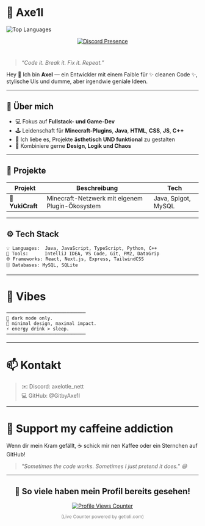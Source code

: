 # 🌹 Axe1l


![Top Languages](https://github-readme-stats.vercel.app/api/top-langs/?username=GitbyAxe1l&layout=compact&langs_count=100&theme=dark)



<div align="center">
  <a href="https://discord.com/users/1025076410127233115" target="_blank">
    <img src="https://lanyard.cnrad.dev/api/1025076410127233115?&idleMessage=%F0%9F%8C%B9%20AFK%20%E2%80%93%20Zwischen%20Rosen%20und%20Codezeilen...%20%7C%20Axe1l&theme=dark&showDisplayName=true" alt="Discord Presence">
  </a>
</div>

# 

> _“Code it. Break it. Fix it. Repeat.”_

Hey 👋 Ich bin **Axel** — ein Entwickler mit einem Faible für ✨ cleanen Code ✨, stylische UIs und dumme, aber irgendwie geniale Ideen.

---

## 🧠 Über mich

- 💻 Fokus auf **Fullstack- und Game-Dev**
- 🕹️ Leidenschaft für **Minecraft-Plugins**, **Java**, **HTML**, **CSS**, **JS**, **C++**
- 🎨 Ich liebe es, Projekte **ästhetisch UND funktional** zu gestalten
- 🧩 Kombiniere gerne **Design, Logik und Chaos**

---

## 🚀 Projekte

| Projekt | Beschreibung | Tech |
|----------|---------------|------|
| 🌸 **YukiCraft** | Minecraft-Netzwerk mit eigenem Plugin-Ökosystem | Java, Spigot, MySQL |


---

## ⚙️ Tech Stack

```
💡 Languages:  Java, JavaScript, TypeScript, Python, C++
🧰 Tools:      IntelliJ IDEA, VS Code, Git, PM2, DataGrip
🌐 Frameworks: React, Next.js, Express, TailwindCSS
🗄️ Databases: MySQL, SQLite
```
---
# 🎨 Vibes
```
─────────────────────────────
🌙 dark mode only.
💬 minimal design, maximal impact.
⚡ energy drink > sleep.
─────────────────────────────
```
---
# 📫 Kontakt

> ✉️ Discord: axelotle_nett <br>
> 💻 GitHub: @GitbyAxe1l
---

# 🩶 Support my caffeine addiction

Wenn dir mein Kram gefällt,
☕ schick mir nen Kaffee oder ein Sternchen auf GitHub!

> *"Sometimes the code works. Sometimes I just pretend it does." 😅*

---

<div align="center">
  <h2>👀 So viele haben mein Profil bereits gesehen!</h2>
  <a href="https://count.getloli.com/@GitbyAxe1l?theme=3d-num" target="_blank">
    <img src="https://count.getloli.com/@GitbyAxe1l?theme=3d-num" alt="Profile Views Counter" />
  </a>
  <p style="font-size: 12px; color: gray;">(Live Counter powered by getloli.com)</p>
</div>
